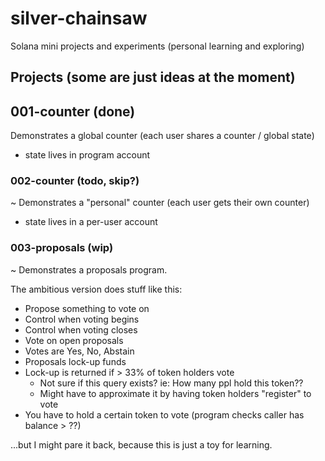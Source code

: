 # silver-chainsaw

Solana mini projects and experiments (personal learning and exploring)

## Projects (some are just ideas at the moment)
## 001-counter (done)

Demonstrates a global counter (each user shares a counter / global state)
- state lives in program account

### 002-counter (todo, skip?)

~ Demonstrates a "personal" counter (each user gets their own counter)
- state lives in a per-user account

### 003-proposals (wip)

~ Demonstrates a proposals program.

The ambitious version does stuff like this:

- Propose something to vote on
- Control when voting begins
- Control when voting closes
- Vote on open proposals
- Votes are Yes, No, Abstain
- Proposals lock-up funds
- Lock-up is returned if > 33% of token holders vote
  - Not sure if this query exists? ie: How many ppl hold this token??
  - Might have to approximate it by having token holders "register" to vote
- You have to hold a certain token to vote (program checks caller has balance > ??)

 ...but I might pare it back, because this is just a toy for learning.